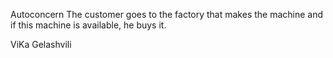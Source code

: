 Autoconcern
The customer goes to the factory that makes the machine and if this machine is available, he buys it.

ViKa Gelashvili